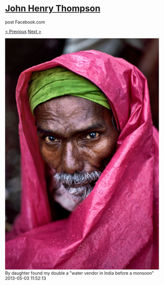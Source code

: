 # [John Henry Thompson](../README.md)
post Facebook.com

[< Previous](2013-05-07-8.md) [Next >](2013-04-07-1.md)

[![](../media/2013-05-03/Timeline-Photos-By-daughter-found-my-double-a-water-vendor-in-In.jpg)](../README.md)
By daughter found my double a "water vendor in India before a monsoon"
2013-05-03 11:52:13